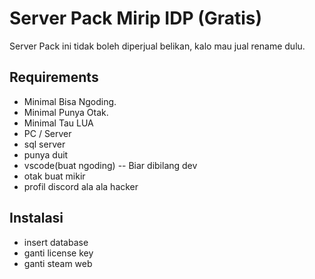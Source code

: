 
# Server Pack Mirip IDP (Gratis)
Server Pack ini tidak boleh diperjual belikan, kalo mau jual rename dulu.


## Requirements
- Minimal Bisa Ngoding.
- Minimal Punya Otak.
- Minimal Tau LUA
- PC / Server
- sql server
- punya duit
- vscode(buat ngoding) -- Biar dibilang dev
- otak buat mikir
- profil discord ala ala hacker

## Instalasi
- insert database
- ganti license key
- ganti steam web


